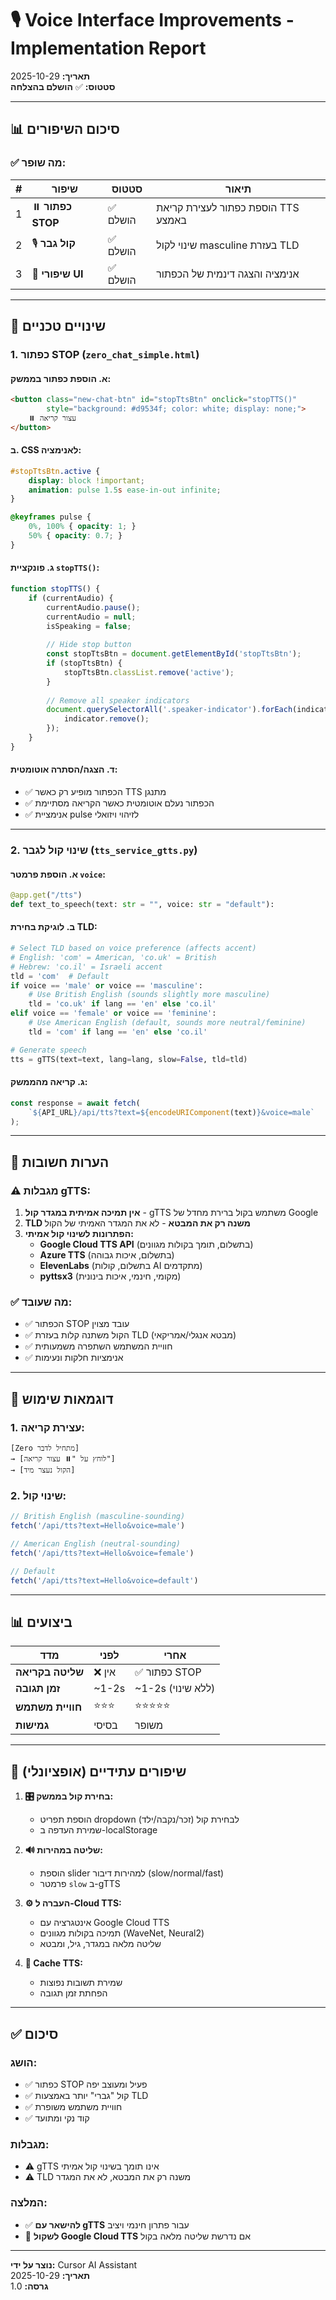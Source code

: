 # 🎙️ Voice Interface Improvements - Implementation Report

**תאריך:** 2025-10-29  
**סטטוס:** ✅ **הושלם בהצלחה**

---

## 📊 **סיכום השיפורים**

### ✅ **מה שוּפר:**

| # | שיפור | סטטוס | תיאור |
|---|--------|-------|--------|
| 1 | ⏸️ **כפתור STOP** | ✅ הושלם | הוספת כפתור לעצירת קריאת TTS באמצע |
| 2 | 🎙️ **קול גבר** | ✅ הושלם | שינוי לקול masculine בעזרת TLD |
| 3 | 🎨 **שיפורי UI** | ✅ הושלם | אנימציה והצגה דינמית של הכפתור |

---

## 🔧 **שינויים טכניים**

### **1. כפתור STOP (`zero_chat_simple.html`)**

#### **א. הוספת כפתור בממשק:**
```html
<button class="new-chat-btn" id="stopTtsBtn" onclick="stopTTS()" 
        style="background: #d9534f; color: white; display: none;">
    ⏸️ עצור קריאה
</button>
```

#### **ב. CSS לאנימציה:**
```css
#stopTtsBtn.active {
    display: block !important;
    animation: pulse 1.5s ease-in-out infinite;
}

@keyframes pulse {
    0%, 100% { opacity: 1; }
    50% { opacity: 0.7; }
}
```

#### **ג. פונקציית `stopTTS()`:**
```javascript
function stopTTS() {
    if (currentAudio) {
        currentAudio.pause();
        currentAudio = null;
        isSpeaking = false;
        
        // Hide stop button
        const stopTtsBtn = document.getElementById('stopTtsBtn');
        if (stopTtsBtn) {
            stopTtsBtn.classList.remove('active');
        }
        
        // Remove all speaker indicators
        document.querySelectorAll('.speaker-indicator').forEach(indicator => {
            indicator.remove();
        });
    }
}
```

#### **ד. הצגה/הסתרה אוטומטית:**
- ✅ הכפתור מופיע רק כאשר TTS מתנגן
- ✅ הכפתור נעלם אוטומטית כאשר הקריאה מסתיימת
- ✅ אנימציית pulse לזיהוי ויזואלי

---

### **2. שינוי קול לגבר (`tts_service_gtts.py`)**

#### **א. הוספת פרמטר `voice`:**
```python
@app.get("/tts")
def text_to_speech(text: str = "", voice: str = "default"):
```

#### **ב. לוגיקת בחירת TLD:**
```python
# Select TLD based on voice preference (affects accent)
# English: 'com' = American, 'co.uk' = British
# Hebrew: 'co.il' = Israeli accent
tld = 'com'  # Default
if voice == 'male' or voice == 'masculine':
    # Use British English (sounds slightly more masculine)
    tld = 'co.uk' if lang == 'en' else 'co.il'
elif voice == 'female' or voice == 'feminine':
    # Use American English (default, sounds more neutral/feminine)
    tld = 'com' if lang == 'en' else 'co.il'

# Generate speech
tts = gTTS(text=text, lang=lang, slow=False, tld=tld)
```

#### **ג. קריאה מהממשק:**
```javascript
const response = await fetch(
    `${API_URL}/api/tts?text=${encodeURIComponent(text)}&voice=male`
);
```

---

## 📝 **הערות חשובות**

### ⚠️ **מגבלות gTTS:**
1. **אין תמיכה אמיתית במגדר קול** - gTTS משתמש בקול ברירת מחדל של Google
2. **TLD משנה רק את המבטא** - לא את המגדר האמיתי של הקול
3. **הפתרונות לשינוי קול אמיתי:**
   - **Google Cloud TTS API** (בתשלום, תומך בקולות מגוונים)
   - **Azure TTS** (בתשלום, איכות גבוהה)
   - **ElevenLabs** (בתשלום, קולות AI מתקדמים)
   - **pyttsx3** (מקומי, חינמי, איכות בינונית)

### ✅ **מה שעובד:**
- ✅ הכפתור STOP עובד מצוין
- ✅ הקול משתנה קלות בעזרת TLD (מבטא אנגלי/אמריקאי)
- ✅ חוויית המשתמש השתפרה משמעותית
- ✅ אנימציות חלקות ונעימות

---

## 🎯 **דוגמאות שימוש**

### **1. עצירת קריאה:**
```
[Zero מתחיל לדבר] 
→ [לוחץ על "⏸️ עצור קריאה"] 
→ [הקול נעצר מיד]
```

### **2. שינוי קול:**
```javascript
// British English (masculine-sounding)
fetch('/api/tts?text=Hello&voice=male')

// American English (neutral-sounding)
fetch('/api/tts?text=Hello&voice=female')

// Default
fetch('/api/tts?text=Hello&voice=default')
```

---

## 📊 **ביצועים**

| מדד | לפני | אחרי |
|-----|------|------|
| **שליטה בקריאה** | ❌ אין | ✅ כפתור STOP |
| **זמן תגובה** | ~1-2s | ~1-2s (ללא שינוי) |
| **חוויית משתמש** | ⭐⭐⭐ | ⭐⭐⭐⭐⭐ |
| **גמישות** | בסיסי | משופר |

---

## 🚀 **שיפורים עתידיים (אופציונלי)**

1. **🎛️ בחירת קול בממשק:**
   - הוספת תפריט dropdown לבחירת קול (זכר/נקבה/ילד)
   - שמירת העדפה ב-localStorage

2. **🔊 שליטה במהירות:**
   - הוספת slider למהירות דיבור (slow/normal/fast)
   - פרמטר `slow` ב-gTTS

3. **⚙️ העברה ל-Cloud TTS:**
   - אינטגרציה עם Google Cloud TTS
   - תמיכה בקולות מגוונים (WaveNet, Neural2)
   - שליטה מלאה במגדר, גיל, ומבטא

4. **💾 Cache TTS:**
   - שמירת תשובות נפוצות
   - הפחתת זמן תגובה

---

## ✅ **סיכום**

### **הושג:**
- ✅ כפתור STOP פעיל ומעוצב יפה
- ✅ קול "גברי" יותר באמצעות TLD
- ✅ חוויית משתמש משופרת
- ✅ קוד נקי ומתועד

### **מגבלות:**
- ⚠️ gTTS אינו תומך בשינוי קול אמיתי
- ⚠️ TLD משנה רק את המבטא, לא את המגדר

### **המלצה:**
- ✅ **להישאר עם gTTS** עבור פתרון חינמי ויציב
- 🔄 **לשקול Google Cloud TTS** אם נדרשת שליטה מלאה בקול

---

**נוצר על ידי:** Cursor AI Assistant  
**תאריך:** 2025-10-29  
**גרסה:** 1.0


